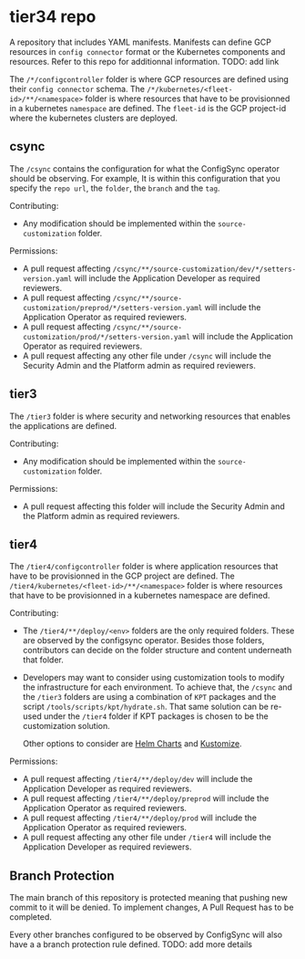 # tier34 repo

A repository that includes YAML manifests. Manifests can define GCP resources in `config connector` format or the Kubernetes components and resources. Refer to this repo for additionnal information. TODO: add link

The `/*/configcontroller` folder is where GCP resources are defined using their `config connector` schema.
The `/*/kubernetes/<fleet-id>/**/<namespace>` folder is where resources that have to be provisionned in a kubernetes `namespace` are defined. The `fleet-id` is the GCP project-id where the kubernetes clusters are deployed.

## csync

The `/csync` contains the configuration for what the ConfigSync operator should be observing. For example, It is within this configuration that you specify the `repo url`, the `folder`, the `branch` and the `tag`.

Contributing:

- Any modification should be implemented within the `source-customization` folder.

Permissions:

- A pull request affecting `/csync/**/source-customization/dev/*/setters-version.yaml` will include the Application Developer as required reviewers.
- A pull request affecting `/csync/**/source-customization/preprod/*/setters-version.yaml` will include the Application Operator as required reviewers.
- A pull request affecting `/csync/**/source-customization/prod/*/setters-version.yaml` will include the Application Operator as required reviewers.
- A pull request affecting any other file under `/csync` will include the Security Admin and the Platform admin as required reviewers.

## tier3

The `/tier3` folder is where security and networking resources that enables the applications are defined.

Contributing:

- Any modification should be implemented within the `source-customization` folder.

Permissions:

- A pull request affecting this folder will include the Security Admin and the Platform admin as required reviewers.

## tier4

The `/tier4/configcontroller` folder is where application resources that have to be provisionned in the GCP project are defined.
The `/tier4/kubernetes/<fleet-id>/**/<namespace>` folder is where resources that have to be provisionned in a kubernetes namespace are defined.

Contributing:

- The `/tier4/**/deploy/<env>` folders are the only required folders. These are observed by the configsync operator. Besides those folders, contributors can decide on the folder structure and content underneath that folder.

- Developers may want to consider using customization tools to modify the infrastructure for each environment. To achieve that, the `/csync` and the `/tier3` folders are using a combination of `KPT` packages and the script `/tools/scripts/kpt/hydrate.sh`. That same solution can be re-used under the `/tier4` folder if KPT packages is chosen to be the customization solution.

  Other options to consider are [Helm Charts](https://helm.sh/) and [Kustomize](https://kustomize.io/).

Permissions:

- A pull request affecting `/tier4/**/deploy/dev` will include the Application Developer as required reviewers.
- A pull request affecting `/tier4/**/deploy/preprod` will include the Application Operator as required reviewers.
- A pull request affecting `/tier4/**/deploy/prod` will include the Application Operator as required reviewers.
- A pull request affecting any other file under `/tier4` will include the Application Developer as required reviewers.

## Branch Protection

The main branch of this repository is protected meaning that pushing new commit to it will be denied. To implement changes, A Pull Request has to be completed.

Every other branches configured to be observed by ConfigSync will also have a a branch protection rule defined.
TODO: add more details
